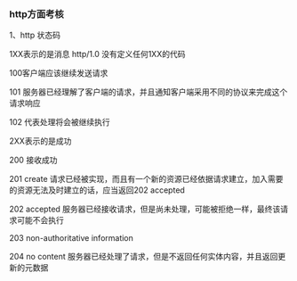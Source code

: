 ### http方面考核

1、http 状态码

1XX表示的是消息 http/1.0 没有定义任何1XX的代码

100客户端应该继续发送请求

101 服务器已经理解了客户端的请求，并且通知客户端采用不同的协议来完成这个请求响应

102 代表处理将会被继续执行

2XX表示的是成功

200 接收成功

201 create 请求已经被实现，而且有一个新的资源已经依据请求建立，加入需要的资源无法及时建立的话，应当返回202 accepted

202 accepted
服务器已经接收请求，但是尚未处理，可能被拒绝一样，最终该请求可能不会执行

203 non-authoritative information

204 no content 
服务器已经处理了请求，但是不返回任何实体内容，并且返回更新的元数据


